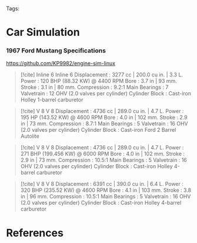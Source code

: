 
Tags:

# Car Simulation

### 1967 Ford Mustang Specifications
https://github.com/KP9982/engine-sim-linux


> [!cite] Inline 6
> Inline 6
Displacement : 	3277 cc | 200.0 cu in. | 3.3 L.
Power : 	120 BHP (88.32 KW) @ 4400 RPM
Bore : 	3.7 in | 93 mm.
Stroke : 	3.1 in | 80 mm.
Compression : 	9.2:1
Main Bearings : 	7
Valvetrain :	12 OHV (2.0 valves per cylinder)
Cylinder Block : 	Cast-iron
Holley 1-barrel carburetor


> [!cite] V 8 
> V 8
Displacement : 	4736 cc | 289.0 cu in. | 4.7 L.
Power : 	195 HP (143.52 KW) @ 4600 RPM
Bore : 	4.0 in | 102 mm.
Stroke : 	2.9 in | 73 mm.
Compression : 	8.7:1
Main Bearings : 	5
Valvetrain :	16 OHV (2.0 valves per cylinder)
Cylinder Block : 	Cast-iron
Ford 2 Barrel Autolite


> [!cite] V 8 
> V 8
Displacement : 	4736 cc | 289.0 cu in. | 4.7 L.
Power : 	271 BHP (199.456 KW) @ 6000 RPM
Bore : 	4.0 in | 102 mm.
Stroke : 	2.9 in | 73 mm.
Compression : 	10.5:1
Main Bearings : 	5
Valvetrain :	16 OHV (2.0 valves per cylinder)
Cylinder Block : 	Cast-iron
Holley 4-barrel carburetor


> [!cite] V 8 
> V 8
Displacement : 	6391 cc | 390.0 cu in. | 6.4 L.
Power : 	320 BHP (235.52 KW) @ 4600 RPM
Bore : 	4.1 in | 103 mm.
Stroke : 	3.8 in | 96 mm.
Compression : 	10.5:1
Main Bearings : 	5
Valvetrain :	16 OHV (2.0 valves per cylinder)
Cylinder Block : 	Cast-iron
Holley 4-barrel carburetor

# References


